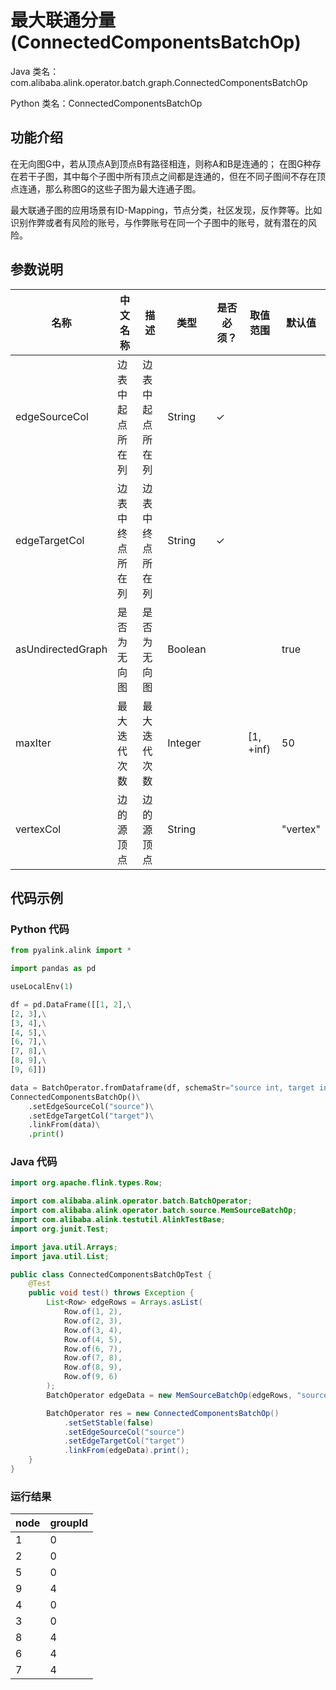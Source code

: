 # 最大联通分量 (ConnectedComponentsBatchOp)
Java 类名：com.alibaba.alink.operator.batch.graph.ConnectedComponentsBatchOp

Python 类名：ConnectedComponentsBatchOp


## 功能介绍

在无向图G中，若从顶点A到顶点B有路径相连，则称A和B是连通的；
在图G种存在若干子图，其中每个子图中所有顶点之间都是连通的，但在不同子图间不存在顶点连通，那么称图G的这些子图为最大连通子图。

最大联通子图的应用场景有ID-Mapping，节点分类，社区发现，反作弊等。比如识别作弊或者有风险的账号，与作弊账号在同一个子图中的账号，就有潜在的风险。

## 参数说明


| 名称 | 中文名称 | 描述 | 类型 | 是否必须？ | 取值范围 | 默认值 |
| --- | --- | --- | --- | --- | --- | --- |
| edgeSourceCol | 边表中起点所在列 | 边表中起点所在列 | String | ✓ |  |  |
| edgeTargetCol | 边表中终点所在列 | 边表中终点所在列 | String | ✓ |  |  |
| asUndirectedGraph | 是否为无向图 | 是否为无向图 | Boolean |  |  | true |
| maxIter | 最大迭代次数 | 最大迭代次数 | Integer |  | [1, +inf) | 50 |
| vertexCol | 边的源顶点 | 边的源顶点 | String |  |  | "vertex" |


## 代码示例
### Python 代码
```python
from pyalink.alink import *

import pandas as pd

useLocalEnv(1)

df = pd.DataFrame([[1, 2],\
[2, 3],\
[3, 4],\
[4, 5],\
[6, 7],\
[7, 8],\
[8, 9],\
[9, 6]])

data = BatchOperator.fromDataframe(df, schemaStr="source int, target int")
ConnectedComponentsBatchOp()\
    .setEdgeSourceCol("source")\
    .setEdgeTargetCol("target")\
    .linkFrom(data)\
    .print()
```

### Java 代码
```java
import org.apache.flink.types.Row;

import com.alibaba.alink.operator.batch.BatchOperator;
import com.alibaba.alink.operator.batch.source.MemSourceBatchOp;
import com.alibaba.alink.testutil.AlinkTestBase;
import org.junit.Test;

import java.util.Arrays;
import java.util.List;

public class ConnectedComponentsBatchOpTest {
	@Test
	public void test() throws Exception {
		List<Row> edgeRows = Arrays.asList(
			Row.of(1, 2),
			Row.of(2, 3),
			Row.of(3, 4),
			Row.of(4, 5),
			Row.of(6, 7),
			Row.of(7, 8),
			Row.of(8, 9),
			Row.of(9, 6)
		);
		BatchOperator edgeData = new MemSourceBatchOp(edgeRows, "source int,target int");

		BatchOperator res = new ConnectedComponentsBatchOp()
			.setSetStable(false)
			.setEdgeSourceCol("source")
			.setEdgeTargetCol("target")
			.linkFrom(edgeData).print();
	}
}
```

### 运行结果

node|groupId
----|-------
1|0
2|0
5|0
9|4
4|0
3|0
8|4
6|4
7|4


